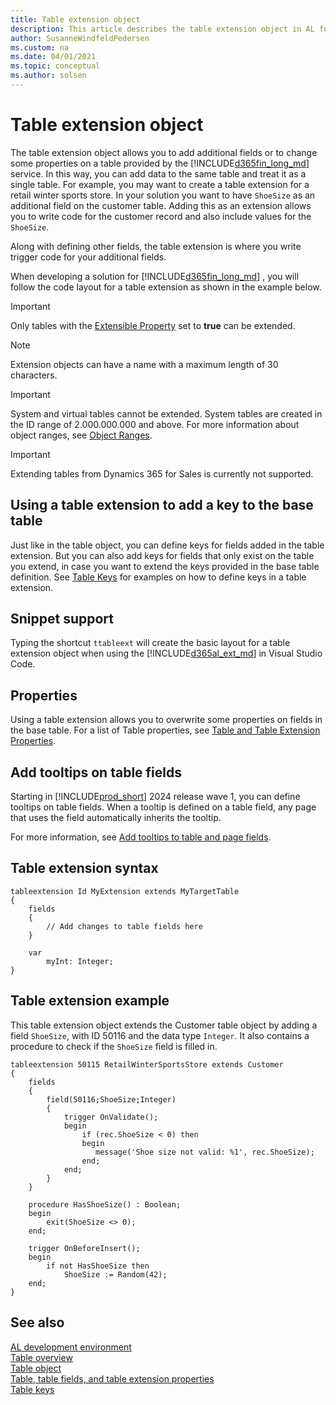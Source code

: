 ```yaml
---
title: Table extension object
description: This article describes the table extension object in AL for Business Central.
author: SusanneWindfeldPedersen
ms.custom: na
ms.date: 04/01/2021
ms.topic: conceptual
ms.author: solsen
---
```


# Table extension object

The table extension object allows you to add additional fields or to change some properties on a table provided by the [!INCLUDE[d365fin_long_md](includes/d365fin_long_md.md)] service. In this way, you can add data to the same table and treat it as a single table. For example, you may want to create a table extension for a retail winter sports store. In your solution you want to have `ShoeSize` as an additional field on the customer table. Adding this as an extension allows you to write code for the customer record and also include values for the `ShoeSize`.

Along with defining other fields, the table extension is where you write trigger code for your additional fields.

When developing a solution for [!INCLUDE[d365fin_long_md](includes/d365fin_long_md.md)] , you will follow the code layout for a table extension as shown in the example below.

> [!IMPORTANT]  
> Only tables with the [Extensible Property](properties/devenv-extensible-property.md) set to **true** can be extended.

> [!NOTE]  
> Extension objects can have a name with a maximum length of 30 characters.

> [!IMPORTANT]  
> System and virtual tables cannot be extended. System tables are created in the ID range of 2.000.000.000 and above. For more information about object ranges, see [Object Ranges](devenv-object-ranges.md).

> [!IMPORTANT]  
> Extending tables from Dynamics 365 for Sales is currently not supported.

## Using a table extension to add a key to the base table

Just like in the table object, you can define keys for fields added in the table extension. But you can also add keys for fields that only exist on the table you extend, in case you want to extend the keys provided in the base table definition. See [Table Keys](devenv-table-keys.md) for examples on how to define keys in a table extension.

## Snippet support

Typing the shortcut `ttableext` will create the basic layout for a table extension object when using the [!INCLUDE[d365al_ext_md](../includes/d365al_ext_md.md)] in Visual Studio Code.

## Properties

Using a table extension allows you to overwrite some properties on fields in the base table. For a list of Table properties, see [Table and Table Extension Properties](properties/devenv-table-properties.md).

## Add tooltips on table fields

Starting in [!INCLUDE[prod_short](includes/prod_short.md)] 2024 release wave 1, you can define tooltips on table fields. When a tooltip is defined on a table field, any page that uses the field automatically inherits the tooltip. 

For more information, see [Add tooltips to table and page fields](devenv-adding-tooltips.md).

## Table extension syntax

```AL
tableextension Id MyExtension extends MyTargetTable
{
    fields
    {
        // Add changes to table fields here
    }
    
    var
        myInt: Integer;
}
```

## Table extension example

This table extension object extends the Customer table object by adding a field `ShoeSize`, with ID 50116 and the data type `Integer`. It also contains a procedure to check if the `ShoeSize` field is filled in.

```AL
tableextension 50115 RetailWinterSportsStore extends Customer
{
    fields
    {
        field(50116;ShoeSize;Integer)
        {
            trigger OnValidate();
            begin
                if (rec.ShoeSize < 0) then
                begin
                   message('Shoe size not valid: %1', rec.ShoeSize);
                end;
            end;
        }
    }

    procedure HasShoeSize() : Boolean;
    begin
        exit(ShoeSize <> 0);
    end;

    trigger OnBeforeInsert();
    begin
        if not HasShoeSize then
            ShoeSize := Random(42);
    end;
}
```

## See also

[AL development environment](devenv-reference-overview.md)  
[Table overview](devenv-tables-overview.md)  
[Table object](devenv-table-object.md)  
[Table, table fields, and table extension properties](properties/devenv-table-properties.md)  
[Table keys](devenv-table-keys.md)
